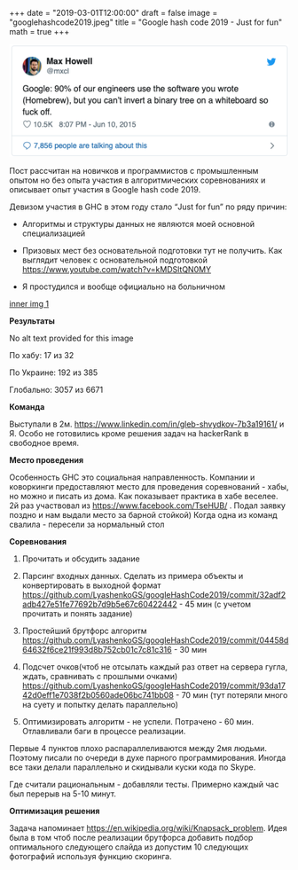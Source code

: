 +++
date = "2019-03-01T12:00:00"
draft = false
image = "googlehashcode2019.jpeg"
title = "Google hash code 2019 - Just for fun"
math = true
+++


[![twitter img](/img/inner_hashcode1.png)](https://twitter.com/mxcl/status/608682016205344768?ref_src=twsrc%5Etfw%7Ctwcamp%5Etweetembed&ref_url=https%3A%2F%2Fmedia.licdn.com%2Fembeds%2Fmedia.html%3Fsrc%3Dhttps%253A%252F%252Ftwitter.com%252Fmxcl%252Fstatus%252F608682016205344768%26url%3Dhttps%253A%252F%252Ftwitter.com%252Fmxcl%252Fstatus%252F608682016205344768%26type%3Dtext%252Fhtml%26schema%3Dtwitter)

Пост рассчитан на новичков и программистов с промышленным опытом но без опыта участия в алгоритмических соревнованиях  и описывает опыт участия в Google hash code 2019.

Девизом участия в GHC в этом году стало “Just for fun” по ряду причин:

- Алгоритмы и структуры данных не являются моей основной специализацией

- Призовых мест без основательной подготовки тут не получить. Как выглядит человек с основательной подготовкой https://www.youtube.com/watch?v=kMDSltQN0MY

- Я простудился и вообще официально на больничном


[inner img 1](/img/inner_googlehashcode1.png)

**Результаты**

No alt text provided for this image


По хабу:       17 из 32

По Украине: 192 из 385 

Глобально:   3057 из 6671

**Команда**


Выступали в 2м. https://www.linkedin.com/in/gleb-shvydkov-7b3a19161/ и Я. Особо не готовились кроме решения задач на hackerRank в свободное время.


**Место проведения**

Особенность GHC это социальная направленность. Компании и коворкинги предоставляют место для проведения соревнований - хабы, но можно и писать из дома. Как показывает практика в хабе веселее. 2й раз участвовал из https://www.facebook.com/TseHUB/ . Подал заявку поздно и нам выдали место за барной стойкой) Когда одна из команд свалила - пересели за нормальный стол

**Соревнования**

1. Прочитать и обсудить задание

2. Парсинг входных данных. Сделать из примера объекты и конвертировать в выходной формат https://github.com/LyashenkoGS/googleHashCode2019/commit/32adf2adb427e51fe77692b7d9b5e67c60422442 - 45 мин (с учетом прочитать и понять задание)

3. Простейший брутфорс алгоритм https://github.com/LyashenkoGS/googleHashCode2019/commit/04458d64632f6ce21f993d8b752cb01c7c81c316 - 30 мин

4. Подсчет очков(чтоб не отсылать каждый раз ответ на сервера гугла, ждать, сравнивать с прошлыми очками) https://github.com/LyashenkoGS/googleHashCode2019/commit/93da1742d0eff1e7038f2b0560ade06bc741bb08 - 70 мин (тут потеряли много на суету и попытку делать параллельно)

5. Оптимизировать алгоритм - не успели. Потрачено - 60 мин. Отлавливали баги в процессе реализации.

Первые 4 пунктов плохо распараллеливаются между 2мя людьми. Поэтому писали по очереди в духе парного программирования. Иногда все таки делали параллельно и скидывали куски кода по Skype.

Где считали рациональным - добавляли тесты. Примерно каждый час был перерыв на 5-10 минут.

**Оптимизация решения**

Задача напоминает https://en.wikipedia.org/wiki/Knapsack_problem. Идея была в том чтоб после реализации брутфорса добавить подбор оптимального следующего слайда из допустим 10 следующих фотографий используя функцию скоринга.